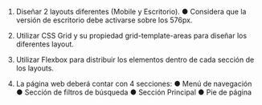 1. Diseñar 2 layouts diferentes (Mobile y Escritorio).
● Considera que la versión de escritorio debe activarse sobre los 576px.

2. Utilizar CSS Grid y su propiedad grid-template-areas para diseñar los diferentes
layout.

3. Utilizar Flexbox para distribuir los elementos dentro de cada sección de los layouts.

4. La página web deberá contar con 4 secciones:
● Menú de navegación
● Sección de filtros de búsqueda
● Sección Principal
● Pie de página
